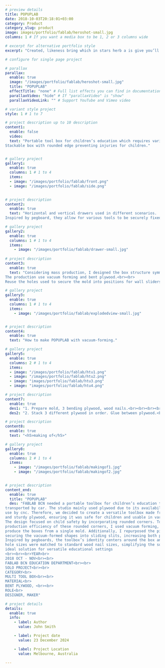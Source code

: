 ```yaml
---
# preview details
title: POPUPLAB
date: 2018-10-03T20:18:01+03:00
category: Product
category_slug: product
image: images/portfolio/fablab/heroshot-small.jpg
columns: 1 # If you want a media box to be 1, 2 or 3 columns wide

# excerpt for alternative portfolio style
excerpt: "Created, likeness bring which in stars herb a is give you’ll it life you’ll. Whose..."

# configure for single page project

# parallax
parallax:
  enable: true
  image: "/images/portfolio/fablab/heroshot-small.jpg"
  title: "POPUPLAB"
  effectTitle: "none" # Full list effects you can find in documentation theme
  parallaxVideo: "hide" # If "parallaxVideo" is "show"
  parallaxVideoLink: "" # Support YouTube and Vimeo video 

# variant style project
style: 1 # 1 to 7

# project description up to 10 description
content1:
  enable: false
  video:
  text: "Portable tool box for children’s education which requires various tools by different topics.
Stackable box with rounded edge preventing injuries for children."


# gallery project
gallery1:
  enable: true
  columns: 1 # 1 to 4
  items:
  - image: "/images/portfolio/fablab/front.png"
  - image: "/images/portfolio/fablab/side.png"
 

# project description
content2:
  enable: true
  text: "Horizontal and vertical drawers used in different scenarios. 
Inspired by pegboard, they allow for various tools to be securely fixed in place using wood nails and hooks"

# gallery project
gallery2:
  enable: true
  columns: 1 # 1 to 4
  items:
    - image: "/images/portfolio/fablab/drawer-small.jpg"
  
# project description
content3:
  enable: true
  text: "Considering mass production, I designed the box structure symmetrically to facilitate large-scale manufacturing using a single mold. 
The production use vacuum forming and bent plywood.<br><br>
Reuse the holes used to secure the mold into positions for wall sliders, enhancing both functionality and efficiency."

# gallery project
gallery3:
  enable: true
  columns: 1 # 1 to 4
  items:
    - image: "/images/portfolio/fablab/explodedview-small.jpg"


# project description
content4:
  enable: true
  text: "How to make POPUPLAB with vacuum-forming."

# gallery project
gallery5:
  enable: true
  columns: 2 # 1 to 4
  items:
  - image: "/images/portfolio/fablab/htu1.png"
  - image: "/images/portfolio/fablab/htu2.png"
  - image: "images/portfolio/fablab/htu3.png"
  - image: "images/portfolio/fablab/htu4.png"

# project description
content7:
  enable: true
  des1: "1. Prepare mold, 3 bending plywood, wood nails.<br><br><br><br>3. Pin wood nails on mold and plywood."
  des2: "2. Stack 3 different plywood in order. Glue between plywood.<br><br><br><br>4. Vacuum forming to press plywood on mold."

# project description
content8:
  enable: true
  text: "<h5>making of</h5>"

# gallery project
gallery8:
  enable: true
  columns: 2 # 1 to 4
  items:
    - image: "/images/portfolio/fablab/makingof1.jpg"
    - image: "/images/portfolio/fablab/makingof2.jpg"
   

# project description
content_end:
  enable: true
  title: "POPUPLAB"
  des: "FABLAB BCN needed a portable toolbox for children’s education that could be easily 
transported by car. The studio mainly used plywood due to its availability and ease of 
use by cnc. Therefore, we decided to create a versatile toolbox made from lightweight 
and sturdy plywood, ensuring it was safe for children and usable in various situations.<br><br>
The design focused on child safety by incorporating rounded corners. To enhance the 
production efficiency of these rounded corners, I used vacuum forming, allowing to 
produce the boxes from a single mold. Additionally, I repurposed the pin holes used for 
securing the vacuum-formed shapes into sliding slits, increasing both production efficiency and versatility.<br><br>
Inspired by pegboards, the toolbox’s identity centers around the box and slit holes. The 
hole sizes were matched to standard wood nail sizes, simplifying the sourcing of fastening materials. Overall, POPUPLAB is both functional and easy to produce, making it an 
ideal solution for versatile educational settings
<br><br><br>YEAR<br>
2018 OCT - NOV<br><br>
FABLAB BCN EDUCATION DEPARTMENT<br><br>
SOLO PROJECT<br><br>
CATEGORY<br>
MULTI TOOL BOX<br><br>
MATERIAL<br>
BENT PLYWOOD, <br><br>
ROLE<br>
DESIGNER, MAKER"

# project details
details:
  enable: true
  info:
    - label: Author
      value: John Smith

    - label: Project date
      value: 23 December 2024

    - label: Project Location
      value: Melbourne, Australia

---
```


